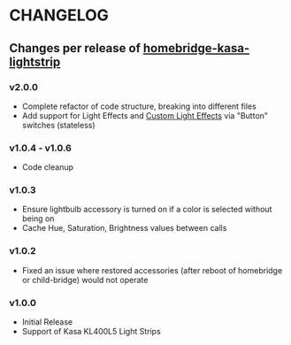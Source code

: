 # CHANGELOG

## Changes per release of [homebridge-kasa-lightstrip](https://github.com/steveredden/homebridge-kasa-lightstrip/releases)

### v2.0.0

* Complete refactor of code structure, breaking into different files
* Add support for Light Effects and [Custom Light Effects](CustomLightingEffects.md) via "Button" switches (stateless)

### v1.0.4 - v1.0.6

* Code cleanup

### v1.0.3

* Ensure lightbulb accessory is turned on if a color is selected without being on
* Cache Hue, Saturation, Brightness values between calls

### v1.0.2

* Fixed an issue where restored accessories (after reboot of homebridge or child-bridge) would not operate

### v1.0.0

* Initial Release
* Support of Kasa KL400L5 Light Strips
